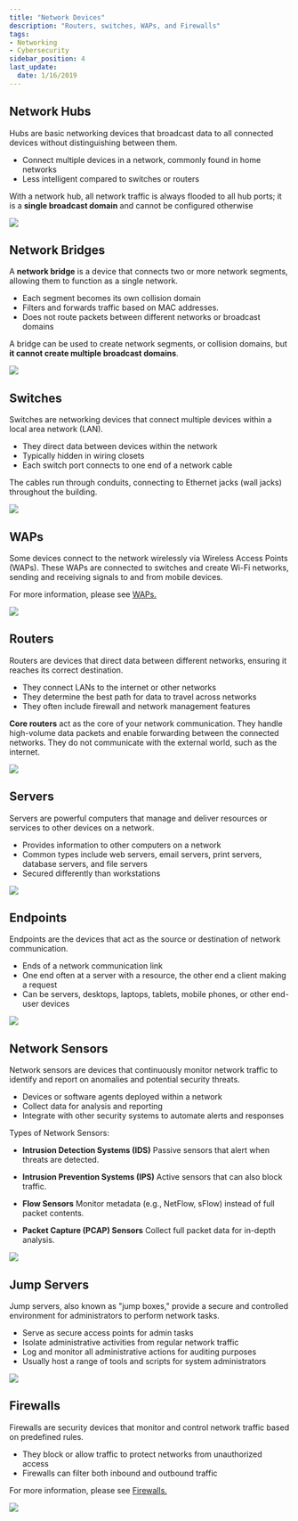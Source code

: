 ```yaml
---
title: "Network Devices"
description: "Routers, switches, WAPs, and Firewalls"
tags: 
- Networking
- Cybersecurity
sidebar_position: 4
last_update:
  date: 1/16/2019
---
```



## Network Hubs

Hubs are basic networking devices that broadcast data to all connected devices without distinguishing between them.

- Connect multiple devices in a network, commonly found in home networks
- Less intelligent compared to switches or routers

With a network hub, all network traffic is always flooded to all hub ports; it is a **single broadcast domain** and cannot be configured otherwise

<div class='img-center'>

![](/img/docs/06072025-network-hubs-2.jpeg)

</div>


## Network Bridges

A **network bridge** is a device that connects two or more network segments, allowing them to function as a single network.

- Each segment becomes its own collision domain
- Filters and forwards traffic based on MAC addresses.
- Does not route packets between different networks or broadcast domains

A bridge can be used to create network segments, or collision domains, but **it cannot create multiple broadcast domains**.

<div class='img-center'>

![](/img/docs/06072025-network_bridge.jpg)

</div>


## Switches

Switches are networking devices that connect multiple devices within a local area network (LAN).

- They direct data between devices within the network
- Typically hidden in wiring closets
- Each switch port connects to one end of a network cable

The cables run through conduits, connecting to Ethernet jacks (wall jacks) throughout the building.

<div class='img-center'>

![](/img/docs/networking-basics-devices-switchesss.png)

</div>



## WAPs

Some devices connect to the network wirelessly via Wireless Access Points (WAPs). These WAPs are connected to switches and create Wi-Fi networks, sending and receiving signals to and from mobile devices.

For more information, please see [WAPs.](/docs/006-Networking/001-The-Basics/060-Wireless-Networking.md)

<div class='img-center'>

![](/img/docs/networking-basics-devices-wapssss.png)

</div>


## Routers

Routers are devices that direct data between different networks, ensuring it reaches its correct destination.

- They connect LANs to the internet or other networks
- They determine the best path for data to travel across networks
- They often include firewall and network management features

**Core routers** act as the core of your network communication. They handle high-volume data packets and enable forwarding between the connected networks. They do not communicate with the external world, such as the internet.

<div class='img-center'>

![](/img/docs/networking-basics-devices-routerss-and-core-routerss.png)

</div>

## Servers

Servers are powerful computers that manage and deliver resources or services to other devices on a network.

- Provides information to other computers on a network
- Common types include web servers, email servers, print servers, database servers, and file servers
- Secured differently than workstations

<div class='img-center'>

![](/img/docs/06072025-servers.jpg)

</div>


## Endpoints

Endpoints are the devices that act as the source or destination of network communication.

- Ends of a network communication link
- One end often at a server with a resource, the other end a client making a request
- Can be servers, desktops, laptops, tablets, mobile phones, or other end-user devices

<div class='img-center'>

![](/img/docs/06072025-endpoint-devices.PNG)

</div>


## Network Sensors

Network sensors are devices that continuously monitor network traffic to identify and report on anomalies and potential security threats.

- Devices or software agents deployed within a network 
- Collect data for analysis and reporting
- Integrate with other security systems to automate alerts and responses

Types of Network Sensors:

- **Intrusion Detection Systems (IDS)**
   Passive sensors that alert when threats are detected.

- **Intrusion Prevention Systems (IPS)**
   Active sensors that can also block traffic.

- **Flow Sensors**
   Monitor metadata (e.g., NetFlow, sFlow) instead of full packet contents.

- **Packet Capture (PCAP) Sensors**
   Collect full packet data for in-depth analysis.

<div class='img-center'>

![](/img/docs/06072025-network-sensors.PNG)

</div>


## Jump Servers

Jump servers, also known as "jump boxes," provide a secure and controlled environment for administrators to perform network tasks.

- Serve as secure access points for admin tasks
- Isolate administrative activities from regular network traffic
- Log and monitor all administrative actions for auditing purposes
- Usually host a range of tools and scripts for system administrators

<div class='img-center'>

![](/img/docs/06072025-jump-servers.PNG)

</div>

## Firewalls

Firewalls are security devices that monitor and control network traffic based on predefined rules.

- They block or allow traffic to protect networks from unauthorized access
- Firewalls can filter both inbound and outbound traffic

For more information, please see [Firewalls.](/docs/007-Cybersecurity/004-Infrastructure-and-Network/055-Firewalls.md)

<div class='img-center'>

![](/img/docs/06072025-hw-fw.PNG)

</div>

